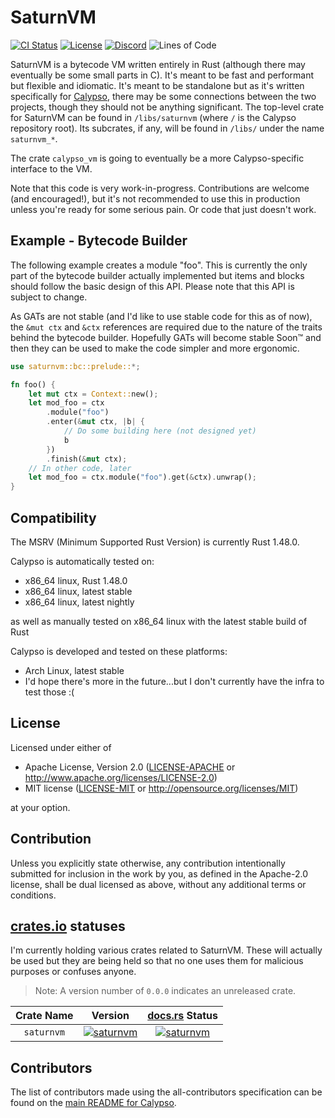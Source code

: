 # SaturnVM

[![CI Status][b3]][l3] [![License][b4]][l4] [![Discord](https://img.shields.io/discord/822290196057948171)](https://discord.gg/26X6ChQQcG) ![Lines of Code][b2]

SaturnVM is a bytecode VM written entirely in Rust (although there may eventually be some small parts in C). It's meant to be fast and performant but flexible and idiomatic. It's meant to be standalone but as it's written specifically for [Calypso](https://github.com/calypso-lang/calypso), there may be some connections between the two projects, though they should not be anything significant. The top-level crate for SaturnVM can be found in `/libs/saturnvm` (where `/` is the Calypso repository root). Its subcrates, if any, will be found in `/libs/` under the name `saturnvm_*`.

The crate `calypso_vm` is going to eventually be a more Calypso-specific interface to the VM.

Note that this code is very work-in-progress. Contributions are welcome (and encouraged!), but it's not recommended to use this in production unless you're ready for some serious pain. Or code that just doesn't work.

## Example - Bytecode Builder

The following example creates a module "foo". This is currently the only part of the bytecode builder actually implemented but items and blocks should follow the basic design of this API. Please note that this API is subject to change.

As GATs are not stable (and I'd like to use stable code for this as of now), the `&mut ctx` and `&ctx` references are required due to the nature of the traits behind the bytecode builder. Hopefully GATs will become stable Soon:tm: and then they can be used to make the code simpler and more ergonomic.

```rust
use saturnvm::bc::prelude::*;

fn foo() {
    let mut ctx = Context::new();
    let mod_foo = ctx
        .module("foo")
        .enter(&mut ctx, |b| {
            // Do some building here (not designed yet)
            b
        })
        .finish(&mut ctx);
    // In other code, later
    let mod_foo = ctx.module("foo").get(&ctx).unwrap();
}
```

## Compatibility

The MSRV (Minimum Supported Rust Version) is currently Rust 1.48.0.

Calypso is automatically tested on:
- x86_64 linux, Rust 1.48.0
- x86_64 linux, latest stable
- x86_64 linux, latest nightly

as well as manually tested on x86_64 linux with the latest stable build of Rust

Calypso is developed and tested on these platforms:
- Arch Linux, latest stable
- I'd hope there's more in the future...but I don't currently have the infra to test those :(

## License

Licensed under either of

 * Apache License, Version 2.0
   ([LICENSE-APACHE](../../LICENSE-APACHE) or http://www.apache.org/licenses/LICENSE-2.0)
 * MIT license
   ([LICENSE-MIT](../../LICENSE-MIT) or http://opensource.org/licenses/MIT)

at your option.

## Contribution

Unless you explicitly state otherwise, any contribution intentionally submitted
for inclusion in the work by you, as defined in the Apache-2.0 license, shall be
dual licensed as above, without any additional terms or conditions.

## [crates.io][crates.io] statuses

I'm currently holding various crates related to SaturnVM. These will actually be used but they are being held so that no one uses them for malicious purposes or confuses anyone.

> Note: A version number of `0.0.0` indicates an unreleased crate.

| Crate Name             | Version                                | [docs.rs][docs.rs] Status                  |
|:----------------------:|:--------------------------------------:|:------------------------------------------:|
| `saturnvm`             | [![saturnvm][ody_bc]][ody_lc]          | [![saturnvm][ody_bd]][ody_ld]              |

[ody_bc]: https://img.shields.io/crates/v/saturnvm
[ody_bd]: https://docs.rs/calypso/badge.svg
[ody_lc]: https://crates.io/crates/saturnvm
[ody_ld]: https://docs.rs/saturnvm/*

## Contributors

The list of contributors made using the all-contributors specification can be found on the [main README for Calypso](/README.md).

[b2]: https://tokei.rs/b1/github/calypso-lang/calypso?category=lines

[b3]: https://github.com/calypso-lang/calypso/actions/workflows/ci.yml/badge.svg?branch=main&event=push
[l3]: https://github.com/calypso-lang/calypso/actions

[b4]: https://img.shields.io/badge/license-MIT-blue.svg
[l4]: ./LICENSE

[crates.io]: https://crates.io/
[docs.rs]: https://docs.rs/
